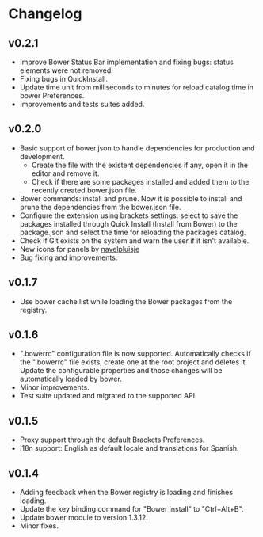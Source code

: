 # Changelog

## v0.2.1
* Improve Bower Status Bar implementation and fixing bugs: status elements were not removed.
* Fixing bugs in QuickInstall.
* Update time unit from milliseconds to minutes for reload catalog time in bower Preferences.
* Improvements and tests suites added.

## v0.2.0
* Basic support of bower.json to handle dependencies for production and development.
    - Create the file with the existent dependencies if any, open it in the editor and remove it.
    - Check if there are some packages installed and added them to the recently created bower.json file.
* Bower commands: install and prune. Now it is possible to install and prune the dependencies from
the bower.json file.
* Configure the extension using brackets settings: select to save the packages installed through
Quick Install (Install from Bower) to the package.json and select the time for reloading the
packages catalog.
* Check if Git exists on the system and warn the user if it isn't available.
* New icons for panels by [navelpluisje](https://github.com/navelpluisje)
* Bug fixing and improvements.

## v0.1.7
* Use bower cache list while loading the Bower packages from the registry.

## v0.1.6
* ".bowerrc" configuration file is now supported. Automatically checks if the ".bowerrc"
file exists, create one at the root project and deletes it. Update the configurable
properties and those changes will be automatically loaded by bower.
* Minor improvements.
* Test suite updated and migrated to the supported API.

## v0.1.5
* Proxy support through the default Brackets Preferences.
* i18n support: English as default locale and translations for Spanish.

## v0.1.4
* Adding feedback when the Bower registry is loading and finishes loading.
* Update the key binding command for "Bower install" to "Ctrl+Alt+B".
* Update bower module to version 1.3.12.
* Minor fixes.
